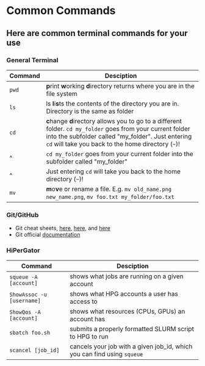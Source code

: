 # Common Commands

## Here are common terminal commands for your use


### General Terminal
| Command | Desciption |
| ---------- | ---------- |
| `pwd` | **p**rint **w**orking **d**irectory returns where you are in the file system |
| `ls` | ls **l**i**s**ts the contents of the directory you are in. Directory is the same as folder |
| `cd` | **c**hange **d**irectory allows you to go to a different folder. `cd my_folder` goes from your current folder into the subfolder called "my_folder". Just entering `cd` will take you back to the home directory (`~`)! |
| ^ | `cd my_folder` goes from your current folder into the subfolder called "my_folder" |
| ^ | Just entering `cd` will take you back to the home directory (`~`)! |
| `mv` | **m**o**v**e or rename a file. E.g. `mv old_name.png new_name.png`, `mv foo.txt my_folder/foo.txt` |

### Git/GitHub
- Git cheat sheets, [here](https://training.github.com/downloads/github-git-cheat-sheet.pdf), [here](https://education.github.com/git-cheat-sheet-education.pdf), and [here](https://www.atlassian.com/git/tutorials/atlassian-git-cheatsheet)
- Git official [documentation](https://git-scm.com/docs)


### HiPerGator

| Command | Desciption |
| ---------- | ---------- |
| `squeue -A [account]` | shows what jobs are running on a given account |
| `ShowAssoc -u [username]` | shows what HPG accounts a user has access to |
| `ShowQos -A [account]` | shows what resources (CPUs, GPUs) an account has |
| `sbatch foo.sh` | submits a properly formatted SLURM script to HPG to run |
| `scancel [job_id]` | cancels your job with a given job_id, which you can find using `squeue` |
